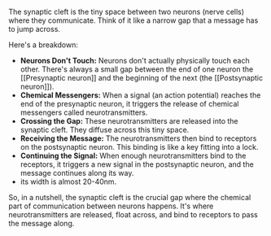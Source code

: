 The synaptic cleft is the tiny space between two neurons (nerve cells) where they communicate. Think of it like a narrow gap that a message has to jump across.

Here's a breakdown:

*   **Neurons Don't Touch:** Neurons don't actually physically touch each other. There's always a small gap between the end of one neuron the [[Presynaptic neuron]] and the beginning of the next (the [[Postsynaptic neuron]]).
*   **Chemical Messengers:** When a signal (an action potential) reaches the end of the presynaptic neuron, it triggers the release of chemical messengers called neurotransmitters.
*   **Crossing the Gap:** These neurotransmitters are released into the synaptic cleft. They diffuse across this tiny space.
*   **Receiving the Message:** The neurotransmitters then bind to receptors on the postsynaptic neuron. This binding is like a key fitting into a lock.
*   **Continuing the Signal:** When enough neurotransmitters bind to the receptors, it triggers a new signal in the postsynaptic neuron, and the message continues along its way.
* its width is almost 20-40nm.

So, in a nutshell, the synaptic cleft is the crucial gap where the chemical part of communication between neurons happens. It's where neurotransmitters are released, float across, and bind to receptors to pass the message along.
